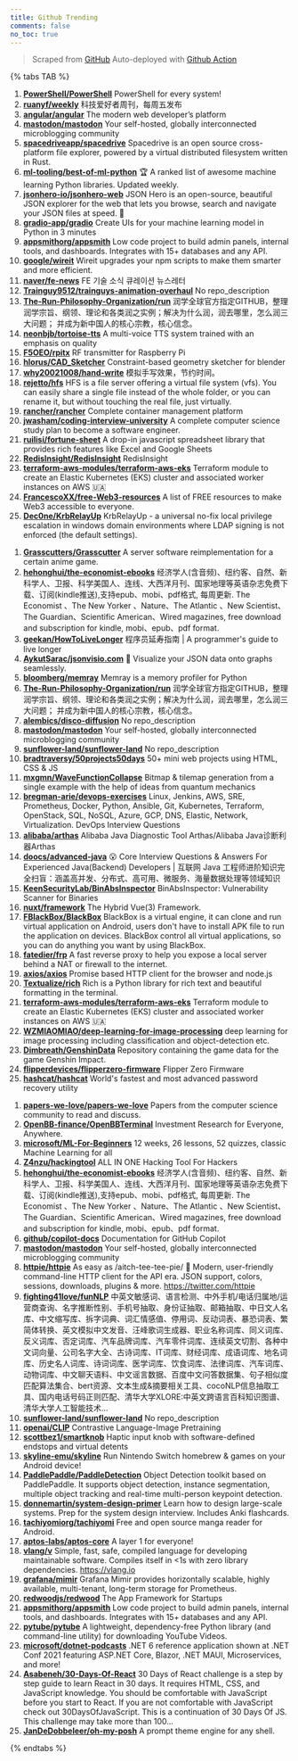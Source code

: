 ```yaml
---
title: Github Trending
comments: false
no_toc: true
---
```


> Scraped from [GitHub](https://github.com/trending)
Auto-deployed with [Github Action](https://docs.github.com/en/actions)

{% tabs TAB %}
<!-- tab Daily -->
1. [**PowerShell/PowerShell**](https://github.com/PowerShell/PowerShell)
PowerShell for every system!
2. [**ruanyf/weekly**](https://github.com/ruanyf/weekly)
科技爱好者周刊，每周五发布
3. [**angular/angular**](https://github.com/angular/angular)
The modern web developer’s platform
4. [**mastodon/mastodon**](https://github.com/mastodon/mastodon)
Your self-hosted, globally interconnected microblogging community
5. [**spacedriveapp/spacedrive**](https://github.com/spacedriveapp/spacedrive)
Spacedrive is an open source cross-platform file explorer, powered by a virtual distributed filesystem written in Rust.
6. [**ml-tooling/best-of-ml-python**](https://github.com/ml-tooling/best-of-ml-python)
🏆 A ranked list of awesome machine learning Python libraries. Updated weekly.
7. [**jsonhero-io/jsonhero-web**](https://github.com/jsonhero-io/jsonhero-web)
JSON Hero is an open-source, beautiful JSON explorer for the web that lets you browse, search and navigate your JSON files at speed. 🚀
8. [**gradio-app/gradio**](https://github.com/gradio-app/gradio)
Create UIs for your machine learning model in Python in 3 minutes
9. [**appsmithorg/appsmith**](https://github.com/appsmithorg/appsmith)
Low code project to build admin panels, internal tools, and dashboards. Integrates with 15+ databases and any API.
10. [**google/wireit**](https://github.com/google/wireit)
Wireit upgrades your npm scripts to make them smarter and more efficient.
11. [**naver/fe-news**](https://github.com/naver/fe-news)
FE 기술 소식 큐레이션 뉴스레터
12. [**Trainguy9512/trainguys-animation-overhaul**](https://github.com/Trainguy9512/trainguys-animation-overhaul)
No repo_description
13. [**The-Run-Philosophy-Organization/run**](https://github.com/The-Run-Philosophy-Organization/run)
润学全球官方指定GITHUB，整理润学宗旨、纲领、理论和各类润之实例；解决为什么润，润去哪里，怎么润三大问题； 并成为新中国人的核心宗教，核心信念。
14. [**neonbjb/tortoise-tts**](https://github.com/neonbjb/tortoise-tts)
A multi-voice TTS system trained with an emphasis on quality
15. [**F5OEO/rpitx**](https://github.com/F5OEO/rpitx)
RF transmitter for Raspberry Pi
16. [**hlorus/CAD_Sketcher**](https://github.com/hlorus/CAD_Sketcher)
Constraint-based geometry sketcher for blender
17. [**why20021008/hand-write**](https://github.com/why20021008/hand-write)
模拟手写效果，节约时间。
18. [**rejetto/hfs**](https://github.com/rejetto/hfs)
HFS is a file server offering a virtual file system (vfs). You can easily share a single file instead of the whole folder, or you can rename it, but without touching the real file, just virtually.
19. [**rancher/rancher**](https://github.com/rancher/rancher)
Complete container management platform
20. [**jwasham/coding-interview-university**](https://github.com/jwasham/coding-interview-university)
A complete computer science study plan to become a software engineer.
21. [**ruilisi/fortune-sheet**](https://github.com/ruilisi/fortune-sheet)
A drop-in javascript spreadsheet library that provides rich features like Excel and Google Sheets
22. [**RedisInsight/RedisInsight**](https://github.com/RedisInsight/RedisInsight)
RedisInsight
23. [**terraform-aws-modules/terraform-aws-eks**](https://github.com/terraform-aws-modules/terraform-aws-eks)
Terraform module to create an Elastic Kubernetes (EKS) cluster and associated worker instances on AWS 🇺🇦
24. [**FrancescoXX/free-Web3-resources**](https://github.com/FrancescoXX/free-Web3-resources)
A list of FREE resources to make Web3 accessible to everyone.
25. [**Dec0ne/KrbRelayUp**](https://github.com/Dec0ne/KrbRelayUp)
KrbRelayUp - a universal no-fix local privilege escalation in windows domain environments where LDAP signing is not enforced (the default settings).
<!-- endtab -->
<!-- tab Weekly -->
1. [**Grasscutters/Grasscutter**](https://github.com/Grasscutters/Grasscutter)
A server software reimplementation for a certain anime game.
2. [**hehonghui/the-economist-ebooks**](https://github.com/hehonghui/the-economist-ebooks)
经济学人(含音频)、纽约客、自然、新科学人、卫报、科学美国人、连线、大西洋月刊、国家地理等英语杂志免费下载、订阅(kindle推送),支持epub、mobi、pdf格式, 每周更新. The Economist 、The New Yorker 、Nature、The Atlantic 、New Scientist、The Guardian、Scientific American、Wired magazines, free download and subscription for kindle, mobi、epub、pdf format.
3. [**geekan/HowToLiveLonger**](https://github.com/geekan/HowToLiveLonger)
程序员延寿指南 | A programmer's guide to live longer
4. [**AykutSarac/jsonvisio.com**](https://github.com/AykutSarac/jsonvisio.com)
🧩 Visualize your JSON data onto graphs seamlessly.
5. [**bloomberg/memray**](https://github.com/bloomberg/memray)
Memray is a memory profiler for Python
6. [**The-Run-Philosophy-Organization/run**](https://github.com/The-Run-Philosophy-Organization/run)
润学全球官方指定GITHUB，整理润学宗旨、纲领、理论和各类润之实例；解决为什么润，润去哪里，怎么润三大问题； 并成为新中国人的核心宗教，核心信念。
7. [**alembics/disco-diffusion**](https://github.com/alembics/disco-diffusion)
No repo_description
8. [**mastodon/mastodon**](https://github.com/mastodon/mastodon)
Your self-hosted, globally interconnected microblogging community
9. [**sunflower-land/sunflower-land**](https://github.com/sunflower-land/sunflower-land)
No repo_description
10. [**bradtraversy/50projects50days**](https://github.com/bradtraversy/50projects50days)
50+ mini web projects using HTML, CSS & JS
11. [**mxgmn/WaveFunctionCollapse**](https://github.com/mxgmn/WaveFunctionCollapse)
Bitmap & tilemap generation from a single example with the help of ideas from quantum mechanics
12. [**bregman-arie/devops-exercises**](https://github.com/bregman-arie/devops-exercises)
Linux, Jenkins, AWS, SRE, Prometheus, Docker, Python, Ansible, Git, Kubernetes, Terraform, OpenStack, SQL, NoSQL, Azure, GCP, DNS, Elastic, Network, Virtualization. DevOps Interview Questions
13. [**alibaba/arthas**](https://github.com/alibaba/arthas)
Alibaba Java Diagnostic Tool Arthas/Alibaba Java诊断利器Arthas
14. [**doocs/advanced-java**](https://github.com/doocs/advanced-java)
😮 Core Interview Questions & Answers For Experienced Java(Backend) Developers | 互联网 Java 工程师进阶知识完全扫盲：涵盖高并发、分布式、高可用、微服务、海量数据处理等领域知识
15. [**KeenSecurityLab/BinAbsInspector**](https://github.com/KeenSecurityLab/BinAbsInspector)
BinAbsInspector: Vulnerability Scanner for Binaries
16. [**nuxt/framework**](https://github.com/nuxt/framework)
The Hybrid Vue(3) Framework.
17. [**FBlackBox/BlackBox**](https://github.com/FBlackBox/BlackBox)
BlackBox is a virtual engine, it can clone and run virtual application on Android, users don't have to install APK file to run the application on devices. BlackBox control all virtual applications, so you can do anything you want by using BlackBox.
18. [**fatedier/frp**](https://github.com/fatedier/frp)
A fast reverse proxy to help you expose a local server behind a NAT or firewall to the internet.
19. [**axios/axios**](https://github.com/axios/axios)
Promise based HTTP client for the browser and node.js
20. [**Textualize/rich**](https://github.com/Textualize/rich)
Rich is a Python library for rich text and beautiful formatting in the terminal.
21. [**terraform-aws-modules/terraform-aws-eks**](https://github.com/terraform-aws-modules/terraform-aws-eks)
Terraform module to create an Elastic Kubernetes (EKS) cluster and associated worker instances on AWS 🇺🇦
22. [**WZMIAOMIAO/deep-learning-for-image-processing**](https://github.com/WZMIAOMIAO/deep-learning-for-image-processing)
deep learning for image processing including classification and object-detection etc.
23. [**Dimbreath/GenshinData**](https://github.com/Dimbreath/GenshinData)
Repository containing the game data for the game Genshin Impact.
24. [**flipperdevices/flipperzero-firmware**](https://github.com/flipperdevices/flipperzero-firmware)
Flipper Zero Firmware
25. [**hashcat/hashcat**](https://github.com/hashcat/hashcat)
World's fastest and most advanced password recovery utility
<!-- endtab -->
<!-- tab Monthly -->
1. [**papers-we-love/papers-we-love**](https://github.com/papers-we-love/papers-we-love)
Papers from the computer science community to read and discuss.
2. [**OpenBB-finance/OpenBBTerminal**](https://github.com/OpenBB-finance/OpenBBTerminal)
Investment Research for Everyone, Anywhere.
3. [**microsoft/ML-For-Beginners**](https://github.com/microsoft/ML-For-Beginners)
12 weeks, 26 lessons, 52 quizzes, classic Machine Learning for all
4. [**Z4nzu/hackingtool**](https://github.com/Z4nzu/hackingtool)
ALL IN ONE Hacking Tool For Hackers
5. [**hehonghui/the-economist-ebooks**](https://github.com/hehonghui/the-economist-ebooks)
经济学人(含音频)、纽约客、自然、新科学人、卫报、科学美国人、连线、大西洋月刊、国家地理等英语杂志免费下载、订阅(kindle推送),支持epub、mobi、pdf格式, 每周更新. The Economist 、The New Yorker 、Nature、The Atlantic 、New Scientist、The Guardian、Scientific American、Wired magazines, free download and subscription for kindle, mobi、epub、pdf format.
6. [**github/copilot-docs**](https://github.com/github/copilot-docs)
Documentation for GitHub Copilot
7. [**mastodon/mastodon**](https://github.com/mastodon/mastodon)
Your self-hosted, globally interconnected microblogging community
8. [**httpie/httpie**](https://github.com/httpie/httpie)
As easy as /aitch-tee-tee-pie/ 🥧 Modern, user-friendly command-line HTTP client for the API era. JSON support, colors, sessions, downloads, plugins & more. https://twitter.com/httpie
9. [**fighting41love/funNLP**](https://github.com/fighting41love/funNLP)
中英文敏感词、语言检测、中外手机/电话归属地/运营商查询、名字推断性别、手机号抽取、身份证抽取、邮箱抽取、中日文人名库、中文缩写库、拆字词典、词汇情感值、停用词、反动词表、暴恐词表、繁简体转换、英文模拟中文发音、汪峰歌词生成器、职业名称词库、同义词库、反义词库、否定词库、汽车品牌词库、汽车零件词库、连续英文切割、各种中文词向量、公司名字大全、古诗词库、IT词库、财经词库、成语词库、地名词库、历史名人词库、诗词词库、医学词库、饮食词库、法律词库、汽车词库、动物词库、中文聊天语料、中文谣言数据、百度中文问答数据集、句子相似度匹配算法集合、bert资源、文本生成&摘要相关工具、cocoNLP信息抽取工具、国内电话号码正则匹配、清华大学XLORE:中英文跨语言百科知识图谱、清华大学人工智能技术…
10. [**sunflower-land/sunflower-land**](https://github.com/sunflower-land/sunflower-land)
No repo_description
11. [**openai/CLIP**](https://github.com/openai/CLIP)
Contrastive Language-Image Pretraining
12. [**scottbez1/smartknob**](https://github.com/scottbez1/smartknob)
Haptic input knob with software-defined endstops and virtual detents
13. [**skyline-emu/skyline**](https://github.com/skyline-emu/skyline)
Run Nintendo Switch homebrew & games on your Android device!
14. [**PaddlePaddle/PaddleDetection**](https://github.com/PaddlePaddle/PaddleDetection)
Object Detection toolkit based on PaddlePaddle. It supports object detection, instance segmentation, multiple object tracking and real-time multi-person keypoint detection.
15. [**donnemartin/system-design-primer**](https://github.com/donnemartin/system-design-primer)
Learn how to design large-scale systems. Prep for the system design interview. Includes Anki flashcards.
16. [**tachiyomiorg/tachiyomi**](https://github.com/tachiyomiorg/tachiyomi)
Free and open source manga reader for Android.
17. [**aptos-labs/aptos-core**](https://github.com/aptos-labs/aptos-core)
A layer 1 for everyone!
18. [**vlang/v**](https://github.com/vlang/v)
Simple, fast, safe, compiled language for developing maintainable software. Compiles itself in <1s with zero library dependencies. https://vlang.io
19. [**grafana/mimir**](https://github.com/grafana/mimir)
Grafana Mimir provides horizontally scalable, highly available, multi-tenant, long-term storage for Prometheus.
20. [**redwoodjs/redwood**](https://github.com/redwoodjs/redwood)
The App Framework for Startups
21. [**appsmithorg/appsmith**](https://github.com/appsmithorg/appsmith)
Low code project to build admin panels, internal tools, and dashboards. Integrates with 15+ databases and any API.
22. [**pytube/pytube**](https://github.com/pytube/pytube)
A lightweight, dependency-free Python library (and command-line utility) for downloading YouTube Videos.
23. [**microsoft/dotnet-podcasts**](https://github.com/microsoft/dotnet-podcasts)
.NET 6 reference application shown at .NET Conf 2021 featuring ASP.NET Core, Blazor, .NET MAUI, Microservices, and more!
24. [**Asabeneh/30-Days-Of-React**](https://github.com/Asabeneh/30-Days-Of-React)
30 Days of React challenge is a step by step guide to learn React in 30 days. It requires HTML, CSS, and JavaScript knowledge. You should be comfortable with JavaScript before you start to React. If you are not comfortable with JavaScript check out 30DaysOfJavaScript. This is a continuation of 30 Days Of JS. This challenge may take more than 100…
25. [**JanDeDobbeleer/oh-my-posh**](https://github.com/JanDeDobbeleer/oh-my-posh)
A prompt theme engine for any shell.
<!-- endtab -->
{% endtabs %}
